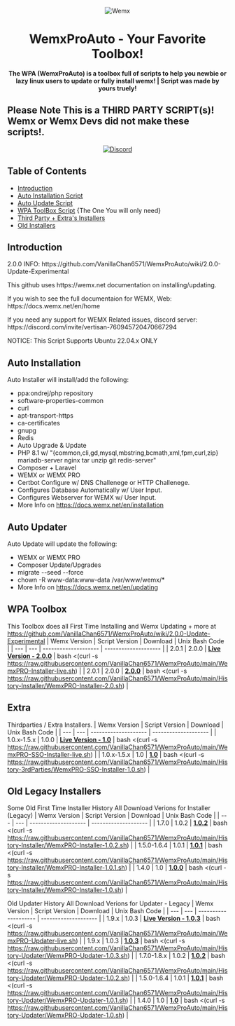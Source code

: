 <p align="center">
<img alt="Wemx"
    src="https://cdn.discordapp.com/icons/760945720470667294/1f6cf16d3e468242cacc1b539e6b4561.webp?size=256">
</p>

<h1 align="center">WemxProAuto - Your Favorite Toolbox! </h1>

<p align="center">
 <b>
      The WPA (WemxProAuto) is a toolbox full of scripts to help you newbie or lazy linux users to update or fully install wemx!
    </b>
    <b>
      | Script was made by yours truely!
    <p align="center"><h2> Please Note This is a THIRD PARTY SCRIPT(s)! Wemx or Wemx Devs did not make these scripts!. </h2></p>
  </b>
</p>

<p align="center">
    <a href="https://discord.gg/vertisan-760945720470667294">
        <img alt="Discord" src="https://img.shields.io/discord/760945720470667294?color=7289DA&label=Discord&logo=discord&logoColor=7289DA">
    </a>
</p>

## Table of Contents 

*   [Introduction](#introduction)
*   [Auto Installation Script](#Auto-Installation)
*   [Auto Update Script](#Auto-Updater])
*   [WPA ToolBox Script](#WPA-Toolbox) {The One You will only need}
*   [Third Party + Extra's Installers](#Extra)
*   [Old Installers](#Old-Legacy-Installers)

## Introduction
<p>2.0.0 INFO: https://github.com/VanillaChan6571/WemxProAuto/wiki/2.0.0-Update-Experimental</p>

<p>This github uses https://wemx.net documentation on installing/updating.</p>
<p>If you wish to see the full documentaion for WEMX, Web: https://docs.wemx.net/en/home</p>
<p>If you need any support for WEMX Related issues, discord server: https://discord.com/invite/vertisan-760945720470667294</p>
<p>NOTICE: This Script Supports Ubuntu 22.04.x ONLY</p>

## Auto Installation

Auto Installer will install/add the following:
 - ppa:ondrej/php repository
 - software-properties-common
 - curl
 - apt-transport-https
 - ca-certificates
 - gnupg
 - Redis
 - Auto Upgrade & Update
 - PHP 8.1 w/ "{common,cli,gd,mysql,mbstring,bcmath,xml,fpm,curl,zip} mariadb-server nginx tar unzip git redis-server"
 - Composer + Laravel
 - WEMX or WEMX PRO
 - Certbot Configure w/ DNS Challenege or HTTP Challenege.
 - Configures Database Automatically w/ User Input.
 - Configures Webserver for WEMX w/ User Input.
 - More Info on https://docs.wemx.net/en/installation

## Auto Updater

Auto Update will update the following:
 - WEMX or WEMX PRO
 - Composer Update/Upgrades
 - migrate --seed --force
 - chown -R www-data:www-data /var/www/wemx/*
 - More Info on https://docs.wemx.net/en/updating

## WPA Toolbox
This Toolbox does all First Time Installing and Wemx Updating + more at https://github.com/VanillaChan6571/WemxProAuto/wiki/2.0.0-Update-Experimental
| Wemx Version | Script Version | Download | Unix Bash Code |
| --- | --- | -------------------- | -------------------- |
| 2.0.1 | 2.0.0 | **[Live Version - 2.0.0](https://github.com/VanillaChan6571/WemxProAuto/blob/main/WemxPRO-Installer-live.sh)** | bash <(curl -s https://raw.githubusercontent.com/VanillaChan6571/WemxProAuto/main/WemxPRO-Installer-live.sh) |
| 2.0.1 | 2.0.0 | **[2.0.0](https://raw.githubusercontent.com/VanillaChan6571/WemxProAuto/main/History-Installer/WemxPRO-Installer-2.0.sh)** | bash <(curl -s https://raw.githubusercontent.com/VanillaChan6571/WemxProAuto/main/History-Installer/WemxPRO-Installer-2.0.sh) |

## Extra
Thirdparties / Extra Installers.
| Wemx Version | Script Version | Download | Unix Bash Code |
| --- | --- | -------------------- | -------------------- |
| 1.0.x-1.5.x | 1.0.0 | **[Live Version - 1.0](https://github.com/VanillaChan6571/WemxProAuto/blob/main/WemxPRO-SSO-Installer-live.sh)** | bash <(curl -s https://raw.githubusercontent.com/VanillaChan6571/WemxProAuto/main/WemxPRO-SSO-Installer-live.sh) |
| 1.0.x-1.5.x | 1.0 | **[1.0](https://github.com/VanillaChan6571/WemxProAuto/blob/main/History-3rdParties/WemxPRO-SSO-Installer-1.0.sh)** | bash <(curl -s https://raw.githubusercontent.com/VanillaChan6571/WemxProAuto/main/History-3rdParties/WemxPRO-SSO-Installer-1.0.sh) |


## Old Legacy Installers
Some Old First Time Installer History
All Download Verions for Installer (Legacy)
| Wemx Version | Script Version | Download | Unix Bash Code |
| --- | --- | -------------------- | -------------------- |
| 1.7.0 | 1.0.2 | **[1.0.2](https://github.com/VanillaChan6571/WemxProAuto/blob/main/History-Installer/WemxPRO-Installer-1.0.2.sh)** | bash <(curl -s https://raw.githubusercontent.com/VanillaChan6571/WemxProAuto/main/History-Installer/WemxPRO-Installer-1.0.2.sh) |
| 1.5.0-1.6.4 | 1.0.1 | **[1.0.1](https://github.com/VanillaChan6571/WemxProAuto/blob/main/History-Installer/WemxPRO-Installer-1.0.1.sh)** | bash <(curl -s https://raw.githubusercontent.com/VanillaChan6571/WemxProAuto/main/History-Installer/WemxPRO-Installer-1.0.1.sh) |
| 1.4.0 | 1.0 | **[1.0.0](https://github.com/VanillaChan6571/WemxProAuto/blob/main/History-Installer/WemxPRO-Installer-1.0.sh)** | bash <(curl -s https://raw.githubusercontent.com/VanillaChan6571/WemxProAuto/main/History-Installer/WemxPRO-Installer-1.0.sh) |

Old Updater History
All Download Verions for Updater - Legacy
| Wemx Version | Script Version | Download | Unix Bash Code |
| --- | --- | -------------------- | -------------------- |
| 1.9.x | 1.0.3 | **[Live Version - 1.0.3](https://github.com/VanillaChan6571/WemxProAuto/blob/main/WemxPRO-Updater-live.sh)** | bash <(curl -s https://raw.githubusercontent.com/VanillaChan6571/WemxProAuto/main/WemxPRO-Updater-live.sh) |
| 1.9.x | 1.0.3 | **[1.0.3](https://github.com/VanillaChan6571/WemxProAuto/blob/main/History-Updater/WemxPRO-Updater-1.0.3.sh)** | bash <(curl -s https://raw.githubusercontent.com/VanillaChan6571/WemxProAuto/main/History-Updater/WemxPRO-Updater-1.0.3.sh) |
| 1.7.0-1.8.x | 1.0.2 | **[1.0.2](https://github.com/VanillaChan6571/WemxProAuto/blob/main/History-Updater/WemxPRO-Updater-1.0.2.sh)** | bash <(curl -s https://raw.githubusercontent.com/VanillaChan6571/WemxProAuto/main/History-Updater/WemxPRO-Updater-1.0.2.sh) |
| 1.5.0-1.6.4 | 1.0.1 | **[1.0.1](https://github.com/VanillaChan6571/WemxProAuto/blob/main/History-Updater/WemxPRO-Updater-1.0.1.sh)** | bash <(curl -s https://raw.githubusercontent.com/VanillaChan6571/WemxProAuto/main/History-Updater/WemxPRO-Updater-1.0.1.sh) |
| 1.4.0 | 1.0 | **[1.0](https://github.com/VanillaChan6571/WemxProAuto/blob/main/History-Updater/WemxPRO-Updater-1.0.sh)** | bash <(curl -s https://raw.githubusercontent.com/VanillaChan6571/WemxProAuto/main/History-Updater/WemxPRO-Updater-1.0.sh) |

